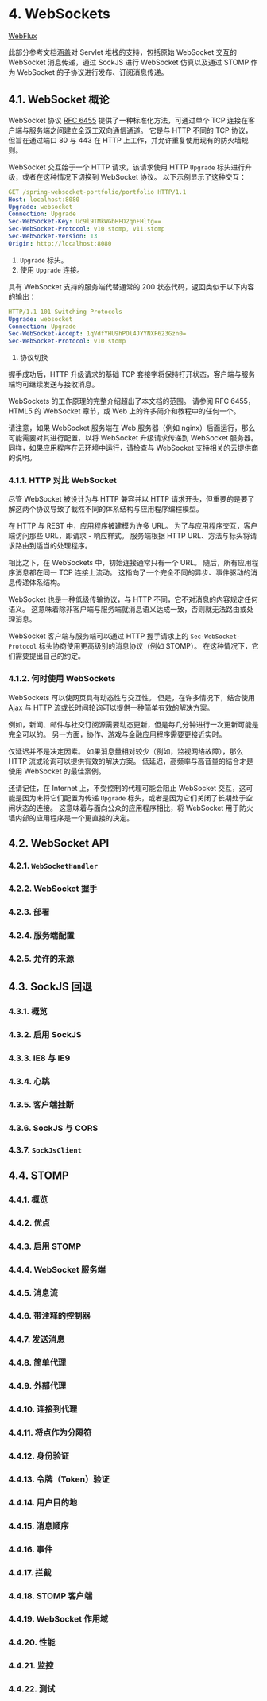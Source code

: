# 4. WebSockets

[WebFlux](https://docs.spring.io/spring-framework/docs/current/reference/html/web-reactive.html#webflux-websocket)

此部分参考文档涵盖对 Servlet 堆栈的支持，包括原始 WebSocket 交互的 WebSocket 消息传递，通过 SockJS 进行 WebSocket 仿真以及通过 STOMP 作为 WebSocket 的子协议进行发布、订阅消息传递。

## 4.1. WebSocket 概论

WebSocket 协议 [RFC 6455](https://tools.ietf.org/html/rfc6455) 提供了一种标准化方法，可通过单个 TCP 连接在客户端与服务端之间建立全双工双向通信通道。
它是与 HTTP 不同的 TCP 协议，但旨在通过端口 80 与 443 在 HTTP 上工作，并允许重复使用现有的防火墙规则。

WebSocket 交互始于一个 HTTP 请求，该请求使用 HTTP `Upgrade` 标头进行升级，或者在这种情况下切换到 WebSocket 协议。
以下示例显示了这种交互：

```YAML {3,4}
GET /spring-websocket-portfolio/portfolio HTTP/1.1
Host: localhost:8080
Upgrade: websocket 
Connection: Upgrade 
Sec-WebSocket-Key: Uc9l9TMkWGbHFD2qnFHltg==
Sec-WebSocket-Protocol: v10.stomp, v11.stomp
Sec-WebSocket-Version: 13
Origin: http://localhost:8080
```

1. `Upgrade` 标头。
2. 使用 `Upgrade` 连接。

具有 WebSocket 支持的服务端代替通常的 200 状态代码，返回类似于以下内容的输出：

```YAML {1}
HTTP/1.1 101 Switching Protocols 
Upgrade: websocket
Connection: Upgrade
Sec-WebSocket-Accept: 1qVdfYHU9hPOl4JYYNXF623Gzn0=
Sec-WebSocket-Protocol: v10.stomp
```

1. 协议切换

握手成功后，HTTP 升级请求的基础 TCP 套接字将保持打开状态，客户端与服务端均可继续发送与接收消息。

WebSockets 的工作原理的完整介绍超出了本文档的范围。
请参阅 RFC 6455，HTML5 的 WebSocket 章节，或 Web 上的许多简介和教程中的任何一个。

请注意，如果 WebSocket 服务端在 Web 服务器（例如 nginx）后面运行，那么可能需要对其进行配置，以将 WebSocket 升级请求传递到 WebSocket 服务器。
同样，如果应用程序在云环境中运行，请检查与 WebSocket 支持相关的云提供商的说明。

### 4.1.1. HTTP 对比 WebSocket

尽管 WebSocket 被设计为与 HTTP 兼容并以 HTTP 请求开头，但重要的是要了解这两个协议导致了截然不同的体系结构与应用程序编程模型。

在 HTTP 与 REST 中，应用程序被建模为许多 URL。
为了与应用程序交互，客户端访问那些 URL，即请求 - 响应样式。
服务端根据 HTTP URL、方法与标头将请求路由到适当的处理程序。

相比之下，在 WebSockets 中，初始连接通常只有一个 URL。
随后，所有应用程序消息都在同一 TCP 连接上流动。
这指向了一个完全不同的异步、事件驱动的消息传递体系结构。

WebSocket 也是一种低级传输协议，与 HTTP 不同，它不对消息的内容规定任何语义。
这意味着除非客户端与服务端就消息语义达成一致，否则就无法路由或处理消息。

WebSocket 客户端与服务端可以通过 HTTP 握手请求上的 `Sec-WebSocket-Protocol` 标头协商使用更高级别的消息协议（例如 STOMP）。
在这种情况下，它们需要提出自己的约定。

### 4.1.2. 何时使用 WebSockets

WebSockets 可以使网页具有动态性与交互性。
但是，在许多情况下，结合使用 Ajax 与 HTTP 流或长时间轮询可以提供一种简单有效的解决方案。

例如，新闻、邮件与社交订阅源需要动态更新，但是每几分钟进行一次更新可能是完全可以的。
另一方面，协作、游戏与金融应用程序需要更接近实时。

仅延迟并不是决定因素。
如果消息量相对较少（例如，监视网络故障），那么 HTTP 流或轮询可以提供有效的解决方案。
低延迟，高频率与高音量的结合才是使用 WebSocket 的最佳案例。

还请记住，在 Internet 上，不受控制的代理可能会阻止 WebSocket 交互，这可能是因为未将它们配置为传递 `Upgrade` 标头，或者是因为它们关闭了长期处于空闲状态的连接。
这意味着与面向公众的应用程序相比，将 WebSocket 用于防火墙内部的应用程序是一个更直接的决定。

## 4.2. WebSocket API

### 4.2.1. `WebSocketHandler`

### 4.2.2. WebSocket 握手

### 4.2.3. 部署

### 4.2.4. 服务端配置

### 4.2.5. 允许的来源

## 4.3. SockJS 回退

### 4.3.1. 概览

### 4.3.2. 启用 SockJS

### 4.3.3. IE8 与 IE9

### 4.3.4. 心跳

### 4.3.5. 客户端挂断

### 4.3.6. SockJS 与 CORS

### 4.3.7. `SockJsClient`

## 4.4. STOMP

### 4.4.1. 概览

### 4.4.2. 优点

### 4.4.3. 启用 STOMP

### 4.4.4. WebSocket 服务端

### 4.4.5. 消息流

### 4.4.6. 带注释的控制器

### 4.4.7. 发送消息

### 4.4.8. 简单代理

### 4.4.9. 外部代理

### 4.4.10. 连接到代理

### 4.4.11. 将点作为分隔符

### 4.4.12. 身份验证

### 4.4.13. 令牌（Token）验证

### 4.4.14. 用户目的地

### 4.4.15. 消息顺序

### 4.4.16. 事件

### 4.4.17. 拦截

### 4.4.18. STOMP 客户端

### 4.4.19. WebSocket 作用域

### 4.4.20. 性能

### 4.4.21. 监控

### 4.4.22. 测试

